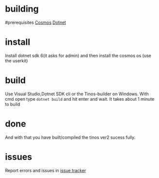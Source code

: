 # building

#prerequisites
[Cosmos](https://github.com/cosmosos/cosmos)
[Dotnet](https://dotnet.microsoft.com/en-us/download/dotnet/6.0)

# install
Install dotnet sdk 6(it asks for admin) and then install the cosmos os (use the userkit)
# build
Use Visual Studio,Dotnet SDK cli or the Tinos-builder on Windows.
With cmd open type `dotnet build` and hit enter and wait. It takes about 1 minute to build
# done
And with that you have built/compiled the tinos ver2 sucess fully.
# issues
Report errors and issues in [issue tracker](https://github.com/tinteeam/tinos_version2/issues)

